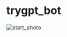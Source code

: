 # trygpt_bot
![start_photo](https://github.com/Lyzix0/trygpt_bot/assets/123410376/674dc3ab-4ba3-4d71-bf8b-53a72a13fb25)
